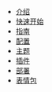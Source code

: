 <!-- _sidebar.md -->

<!-- * [介绍](README)
* [快速开始](contents/development)
* [指南](contents/guide)
* [配置](contents/configure)
* [主题](contents/themes)
* [插件](contents/plugins)
* [部署](contents/production)
* [表情包](contents/emoji) -->


* [介绍](./README)
* [快速开始](./contents/development)
* [指南](./contents/guide)
* [配置](./contents/configure)
* [主题](./contents/themes)
* [插件](./contents/plugins)
* [部署](./contents/production)
* [表情包](./contents/emoji)
